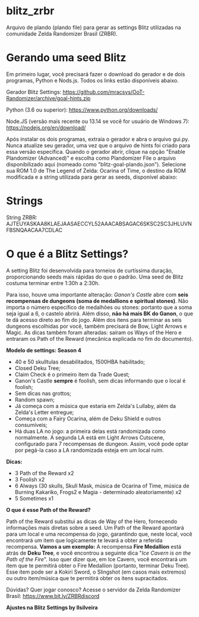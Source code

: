 # blitz_zrbr
Arquivo de plando (plando file) para gerar as settings Blitz utilizadas na comunidade Zelda Randomizer Brasil (ZRBR).

# Gerando uma seed Blitz
Em primeiro lugar, você precisará fazer o download do gerador e de dois programas, Python e Nods.js. Todos os links estão disponíveis abaixo.

Gerador Blitz Settings: https://github.com/mracsys/OoT-Randomizer/archive/goal-hints.zip

Python (3.6 ou superior): https://www.python.org/downloads/

Node.JS (versão mais recente ou 13.14 se você for usuário de Windows 7): https://nodejs.org/en/download/

Após instalar os dois programas, extraia o gerador e abra o arquivo gui.py. Nunca atualize seu gerador, uma vez que o arquivo de hints foi criado para essa versão específica. Quando o gerador abrir, clique na opção "Enable Plandomizer (Advanced)" e escolha como Plandomizer File o arquivo disponibilizado aqui (nomeado como "blitz-goal-plando.json"). Selecione sua ROM 1.0 de The Legend of Zelda: Ocarina of Time, o destino da ROM modificada e a string utilizada para gerar as seeds, disponível abaixo:

# Strings

String ZRBR:
AJTEUYASKAA8KLAEJAASAECCYL52AAACABSAGAC6SKSC2SC3JHLUVNFBSNQAACAA7CDLAC


# O que é a Blitz Settings?
A setting Blitz foi desenvolvida para torneios de curtíssima duração, proporcionando seeds mais rápidas do que o padrão. Uma seed de Blitz costuma terminar entre 1:30h a 2:30h.
 
Para isso, houve uma importante alteração: *Ganon's Castle* abre com **seis recompensas de dungeons (soma de medallions e spiritual stones)**. Não importa o número específico de medalhões ou stones: portanto que a soma seja igual a 6, o castelo abrirá. Além disso, **não há mais BK do Ganon**, o que te dá acesso direto ao fim do jogo. Além dos itens para terminar as seis dungeons escolhidas por você, também precisará de Bow, Light Arrows e Magic.
As dicas também foram alteradas: saíram os Ways of the Hero e entraram os Path of the Reward (mecânica explicada no fim do documento).
 
**Modelo de settings: Season 4**
- 40 e 50 skulltulas desabilitados, 1500HBA habilitado;
- Closed Deku Tree;
- Claim Check é o primeiro item da Trade Quest;
- Ganon's Castle **sempre** é foolish, sem dicas informando que o local é foolish;
- Sem dicas nas grottos;
- Random spawn;
- Já começa com a música que estaria em Zelda's Lullaby, além da Zelda's Letter entregue;
- Começa com a Fairy Ocarina, além de Deku Shield e outros consumíveis;
- Há duas LA no jogo: a primeira delas está randomizada como normalmente. A segunda LA está em Light Arrows Cutscene, configurado para 7 recompensas de dungeon. Assim, você pode optar por pegá-la caso a LA randomizada esteja em um local ruim.
 
**Dicas:**
- 3 Path of the Reward x2
- 3 Foolish x2
- 6 Always (30 skulls, Skull Mask, música de Ocarina of Time, música de Burning Kakariko, Frogs2 e Magia - determinado aleatoriamente) x2
- 5 Sometimes x1
 
**O que é esse Path of the Reward?**

Path of the Reward substitui as dicas de Way of the Hero, fornecendo informações mais diretas sobre a seed. Um Path of the Reward apontará para um local e uma recompensa do jogo, garantindo que, neste local, você encontrará um item que logicamente te levará a obter a referida recompensa.
**Vamos a um exemplo:** A recompensa **Fire Medallion** está atrás de **Deku Tree**, e você encontrou a seguinte dica "*Ice Cavern is on the Path of the Fire*". Isso quer dizer que, em Ice Cavern, você encontrará um item que te permitirá obter o Fire Medallion (portanto, terminar Deku Tree). Esse item pode ser a Kokiri Sword, o Slingshot (em casos mais extremos) ou outro item/música que te permitirá obter os itens supracitados.

Dúvidas? Quer jogar conosco?
Acesse o servidor da Zelda Randomizer Brasil: https://www.bit.ly/ZRBRdiscord

**Ajustes na Blitz Settings by llsilveira**
